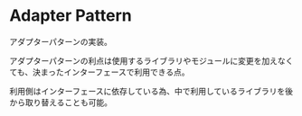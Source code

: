 # Adapter Pattern

アダプターパターンの実装。

アダプターパターンの利点は使用するライブラリやモジュールに変更を加えなくても、決まったインターフェースで利用できる点。

利用側はインターフェースに依存している為、中で利用しているライブラリを後から取り替えることも可能。
